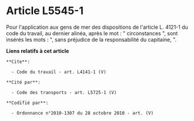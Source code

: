 # Article L5545-1

Pour l'application aux gens de mer des dispositions de l'article L. 4121-1 du code du travail, au dernier alinéa, après le
mot : " circonstances ", sont insérés les mots : ", sans préjudice de la responsabilité du capitaine, ".

**Liens relatifs à cet article**

	**Cite**:

	  - Code du travail - art. L4141-1 (V)

	**Cité par**:

	  - Code des transports - art. L5725-1 (V)

	**Codifié par**:

	  - Ordonnance n°2010-1307 du 28 octobre 2010 - art. (V)
